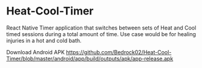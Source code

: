 # Heat-Cool-Timer
React Native Timer application that switches between sets of Heat and Cool timed sessions during a total amount of time. Use case would be for healing injuries in a hot and cold bath.

Download Android APK 
https://github.com/Bedrock02/Heat-Cool-Timer/blob/master/android/app/build/outputs/apk/app-release.apk
